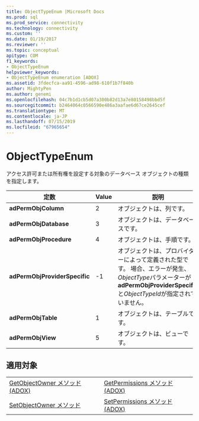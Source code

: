 ```yaml
---
title: ObjectTypeEnum |Microsoft Docs
ms.prod: sql
ms.prod_service: connectivity
ms.technology: connectivity
ms.custom: ''
ms.date: 01/19/2017
ms.reviewer: ''
ms.topic: conceptual
apitype: COM
f1_keywords:
- ObjectTypeEnum
helpviewer_keywords:
- ObjectTypeEnum enumeration [ADOX]
ms.assetid: 3fdecfca-aa91-4596-ad98-610f1b7f840b
author: MightyPen
ms.author: genemi
ms.openlocfilehash: 04c7b1d1cb5d07a300b82d13a7e80158498bbd5f
ms.sourcegitcommit: b2464064c0566590e486a3aafae6d67ce2645cef
ms.translationtype: MT
ms.contentlocale: ja-JP
ms.lasthandoff: 07/15/2019
ms.locfileid: "67965654"
---
```

# <a name="objecttypeenum"></a>ObjectTypeEnum
アクセス許可または所有権を設定する対象のデータベース オブジェクトの種類を指定します。  
  
|定数|Value|説明|  
|--------------|-----------|-----------------|  
|**adPermObjColumn**|2|オブジェクトは、列です。|  
|**adPermObjDatabase**|3|オブジェクトは、データベースです。|  
|**adPermObjProcedure**|4|オブジェクトは、手順です。|  
|**adPermObjProviderSpecific**|-1|オブジェクトは、プロバイダーによって定義された型です。 場合、エラーが発生、 *ObjectType*パラメーターが**adPermObjProviderSpecific**と*ObjectTypeId*が指定されていません。|  
|**adPermObjTable**|1|オブジェクトは、テーブルです。|  
|**adPermObjView**|5|オブジェクトは、ビューです。|  
  
## <a name="applies-to"></a>適用対象  
  
|||  
|-|-|  
|[GetObjectOwner メソッド (ADOX)](../../../ado/reference/adox-api/getobjectowner-method-adox.md)|[GetPermissions メソッド (ADOX)](../../../ado/reference/adox-api/getpermissions-method-adox.md)|  
|[SetObjectOwner メソッド](../../../ado/reference/adox-api/setobjectowner-method.md)|[SetPermissions メソッド (ADOX)](../../../ado/reference/adox-api/setpermissions-method-adox.md)|
